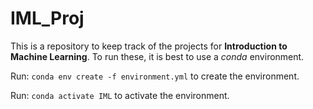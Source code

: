 # IML_Proj

This is a repository to keep track of the projects for **Introduction to Machine Learning**.
To run these, it is best to use a *conda* environment.  

Run: `conda env create -f environment.yml` to create the environment.  

Run: `conda activate IML` to activate the environment.  


